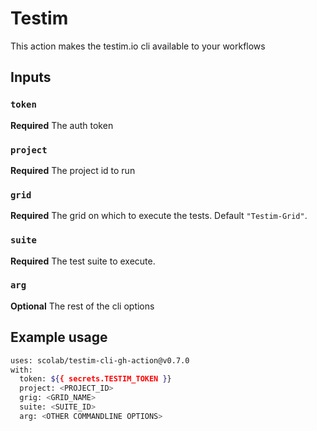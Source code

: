 # Testim

This action makes the testim.io cli available to your workflows

## Inputs

### `token`

**Required** The auth token

### `project`

**Required** The project id to run

### `grid`

**Required** The grid on which to execute the tests. Default `"Testim-Grid"`.

### `suite`

**Required** The test suite to execute.

### `arg`

**Optional** The rest of the cli options

## Example usage

```bash
uses: scolab/testim-cli-gh-action@v0.7.0
with:
  token: ${{ secrets.TESTIM_TOKEN }}
  project: <PROJECT_ID>
  grig: <GRID_NAME>
  suite: <SUITE_ID>
  arg: <OTHER COMMANDLINE OPTIONS>
```
